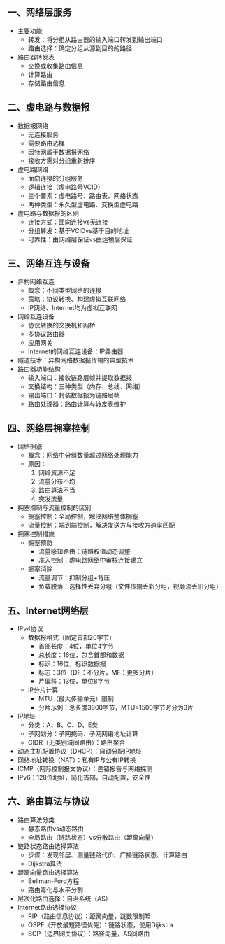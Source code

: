 
## 一、网络层服务
- 主要功能
  - 转发：将分组从路由器的输入端口转发到输出端口
  - 路由选择：确定分组从源到目的的路径
- 路由器转发表
  - 交换或收集路由信息
  - 计算路由
  - 存储路由信息

## 二、虚电路与数据报
- 数据报网络
  - 无连接服务
  - 需要路由选择
  - 因特网属于数据报网络
  - 接收方需对分组重新排序
- 虚电路网络
  - 面向连接的分组服务
  - 逻辑连接（虚电路号VCID）
  - 三个要素：虚电路号、路由表、网络状态
  - 两种类型：永久型虚电路、交换型虚电路
- 虚电路与数据报的区别
  - 连接方式：面向连接vs无连接
  - 分组转发：基于VCIDvs基于目的地址
  - 可靠性：由网络层保证vs由运输层保证

## 三、网络互连与设备
- 异构网络互连
  - 概念：不同类型网络的连接
  - 策略：协议转换、构建虚拟互联网络
  - IP网络、Internet均为虚拟互联网
- 网络互连设备
  - 协议转换的交换机和网桥
  - 多协议路由器
  - 应用网关
  - Internet的网络互连设备：IP路由器
- 隧道技术：异构网络数据报传输的典型技术
- 路由器功能结构
  - 输入端口：接收链路层帧并提取数据报
  - 交换结构：三种类型（内存、总线、网络）
  - 输出端口：封装数据报为链路层帧
  - 路由处理器：路由计算与转发表维护

## 四、网络层拥塞控制
- 网络拥塞
  - 概念：网络中分组数量超过网络处理能力
  - 原因：
    1. 网络资源不足
    2. 流量分布不均
    3. 路由算法不当
    4. 突发流量
- 拥塞控制与流量控制的区别
  - 拥塞控制：全局控制，解决网络整体拥塞
  - 流量控制：端到端控制，解决发送方与接收方速率匹配
- 拥塞控制措施
  - 拥塞预防
    - 流量感知路由：链路权值动态调整
    - 准入控制：虚电路网络中审核连接建立
  - 拥塞消除
    - 流量调节：抑制分组+背压
    - 负载脱落：选择性丢弃分组（文件传输丢新分组，视频流丢旧分组）

## 五、Internet网络层
- IPv4协议
  - 数据报格式（固定首部20字节）
    - 首部长度：4位，单位4字节
    - 总长度：16位，包含首部和数据
    - 标识：16位，标识数据报
    - 标志：3位（DF：不分片，MF：更多分片）
    - 片偏移：13位，单位8字节
  - IP分片计算
    - MTU（最大传输单元）限制
    - 分片示例：总长度3800字节，MTU=1500字节时分为3片
- IP地址
  - 分类：A、B、C、D、E类
  - 子网划分：子网掩码、子网网络地址计算
  - CIDR（无类别域间路由）：路由聚合
- 动态主机配置协议（DHCP）：自动分配IP地址
- 网络地址转换（NAT）：私有IP与公有IP转换
- ICMP（网际控制报文协议）：差错报告与网络探测
- IPv6：128位地址，简化首部，自动配置，安全性

## 六、路由算法与协议
- 路由算法分类
  - 静态路由vs动态路由
  - 全局路由（链路状态）vs分散路由（距离向量）
- 链路状态路由选择算法
  - 步骤：发现邻居、测量链路代价、广播链路状态、计算路由
  - Dijkstra算法
- 距离向量路由选择算法
  - Bellman-Ford方程
  - 路由毒化与水平分割
- 层次化路由选择：自治系统（AS）
- Internet路由选择协议
  - RIP（路由信息协议）：距离向量，跳数限制15
  - OSPF（开放最短路径优先）：链路状态，使用Dijkstra
  - BGP（边界网关协议）：路径向量，AS间路由